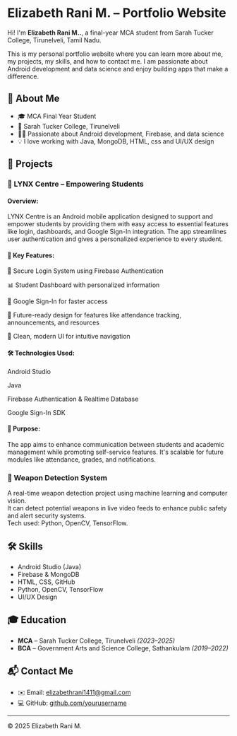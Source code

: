 # Elizabeth Rani M. – Portfolio Website

Hi! I'm **Elizabeth Rani M..**, a final-year MCA student from Sarah Tucker College, Tirunelveli, Tamil Nadu.

This is my personal portfolio website where you can learn more about me, my projects, my skills, and how to contact me. I am passionate about Android development and data science and enjoy building apps that make a difference.

## 🌟 About Me

- 🎓 MCA Final Year Student  
- 📍 Sarah Tucker College, Tirunelveli  
- 👩‍💻 Passionate about Android development, Firebase, and data science  
- 💡 I love working with Java, MongoDB, HTML, css and UI/UX design 

## 📱 Projects

### 🔹 LYNX Centre – Empowering Students
#### Overview:

LYNX Centre is an Android mobile application designed to support and empower students by providing them with easy access to essential features like login, dashboards, and Google Sign-In integration. The app streamlines user authentication and gives a personalized experience to every student.

#### 🔧 Key Features:
🔐 Secure Login System using Firebase Authentication

📊 Student Dashboard with personalized information

🧩 Google Sign-In for faster access

📅 Future-ready design for features like attendance tracking, announcements, and resources

💬 Clean, modern UI for intuitive navigation

#### 🛠 Technologies Used:

Android Studio

Java  

Firebase Authentication & Realtime Database

Google Sign-In SDK

#### 📌 Purpose:
The app aims to enhance communication between students and academic management while promoting self-service features. It's scalable for future modules like attendance, grades, and notifications.


### 🔹 Weapon Detection System
A real-time weapon detection project using machine learning and computer vision.  
It can detect potential weapons in live video feeds to enhance public safety and alert security systems.  
Tech used: Python, OpenCV, TensorFlow.

## 🛠 Skills

- Android Studio (Java)
- Firebase & MongoDB
- HTML, CSS, GitHub
- Python, OpenCV, TensorFlow
- UI/UX Design

## 🎓 Education

- **MCA** – Sarah Tucker College, Tirunelveli *(2023–2025)*  
- **BCA** – Government Arts and Science College, Sathankulam *(2019–2022)*

## 📬 Contact Me

- ✉️ Email: elizabethrani1411@gmail.com  
- 💻 GitHub: [github.com/yourusername](https://github.com/ELIZABETHRANI-|1411/ElizabethRani/main/README.md)

---

© 2025 Elizabeth Rani M.

